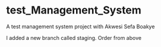 # test_Management_System
A test management system project with Akwesi Sefa Boakye

I added a new branch called staging. Order from above